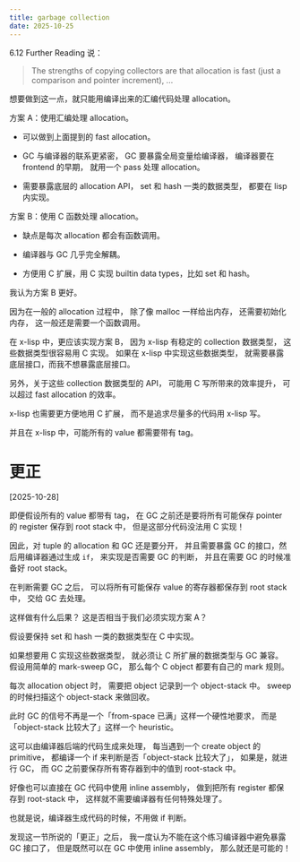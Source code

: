 ```yaml
---
title: garbage collection
date: 2025-10-25
---
```


6.12 Further Reading 说：

> The strengths of copying collectors are that allocation is fast
> (just a comparison and pointer increment), ...

想要做到这一点，就只能用编译出来的汇编代码处理 allocation。

方案 A：使用汇编处理 allocation。

- 可以做到上面提到的 fast allocation。

- GC 与编译器的联系更紧密，
  GC 要暴露全局变量给编译器，
  编译器要在 frontend 的早期，
  就用一个 pass 处理 allocation。

- 需要暴露底层的 allocation API，
  set 和 hash 一类的数据类型，
  都要在 lisp 内实现。

方案 B：使用 C 函数处理 allocation。

- 缺点是每次 allocation 都会有函数调用。

- 编译器与 GC 几乎完全解耦。

- 方便用 C 扩展，用 C 实现 builtin data types，比如 set 和 hash。

我认为方案 B 更好。

因为在一般的 allocation 过程中，
除了像 malloc 一样给出内存，
还需要初始化内存，
这一般还是需要一个函数调用。

在 x-lisp 中，更应该实现方案 B，
因为 x-lisp 有稳定的 collection 数据类型，
这些数据类型很容易用 C 实现。
如果在 x-lisp 中实现这些数据类型，
就需要暴露底层接口，而我不想暴露底层接口。

另外，关于这些 collection 数据类型的 API，
可能用 C 写所带来的效率提升，
可以超过 fast allocation 的效率。

x-lisp 也需要更方便地用 C 扩展，
而不是追求尽量多的代码用 x-lisp 写。

并且在 x-lisp 中，可能所有的 value 都需要带有 tag。

# 更正

[2025-10-28]

即便假设所有的 value 都带有 tag，
在 GC 之前还是要将所有可能保存 pointer 的 register 保存到 root stack 中，
但是这部分代码没法用 C 实现！

因此，对 tuple 的 allocation 和 GC 还是要分开，
并且需要暴露 GC 的接口，然后用编译器通过生成 `if`，
来实现是否需要 GC 的判断，
并且在需要 GC 的时候准备好 root stack。

在判断需要 GC 之后，
可以将所有可能保存 value 的寄存器都保存到 root stack 中，
交给 GC 去处理。

这样做有什么后果？
这是否相当于我们必须实现方案 A？

假设要保持 set 和 hash 一类的数据类型在 C 中实现。

如果想要用 C 实现这些数据类型，
就必须让 C 所扩展的数据类型与 GC 兼容。
假设用简单的 mark-sweep GC，
那么每个 C object 都要有自己的 mark 规则。

每次 allocation object 时，
需要把 object 记录到一个 object-stack 中。
sweep 的时候扫描这个 object-stack 来做回收。

此时 GC 的信号不再是一个「from-space 已满」这样一个硬性地要求，
而是「object-stack 比较大了」这样一个 heuristic。

这可以由编译器后端的代码生成来处理，
每当遇到一个 create object 的 primitive，
都编译一个 if 来判断是否「object-stack 比较大了」，
如果是，就进行 GC，
而 GC 之前要保存所有寄存器到中的值到 root-stack 中。

好像也可以直接在 GC 代码中使用 inline assembly，
做到把所有 register 都保存到 root-stack 中，
这样就不需要编译器有任何特殊处理了。

也就是说，编译器生成代码的时候，不用做 if 判断。

发现这一节所说的「更正」之后，
我一度认为不能在这个练习编译器中避免暴露 GC 接口了，
但是既然可以在 GC 中使用 inline assembly，
那么就还是可能的！
